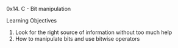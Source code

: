 0x14. C - Bit manipulation


Learning Objectives

1. Look for the right source of information without too much help
2. How to manipulate bits and use bitwise operators
